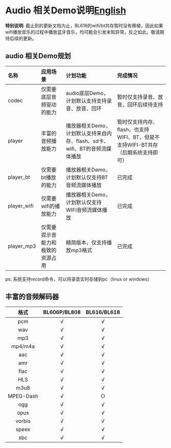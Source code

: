 # Audio 相关Demo说明[English](README.md)

**特别说明**: 截止到的更新文档为止，BL616的wifi/bt共存暂时没有移植，因此如果wifi播放音乐的过程中播放蓝牙音乐，均可能会引发未知异常，反之如此。敬请期待后续的更新。

## audio 相关Demo规划

| 名称         |    应用场景   |计划功能        | 完成情况 |
|:------------|:-------------|:------------|:---------|
| codec       | 仅需要底层音频驱动的能力 | audio底层Demo，计划默认支持支持录音、放音、回环 | 暂时仅支持录音、放音，回环后续待支持     |
| player      | 丰富的音频播放能力 | 播放器相关Demo，计划默认支持来自内存、flash、sd卡、wifi、BT的音频流媒体播放 | 暂时仅支持内存、flash，也支持WIFI、BT，但是不支持WIFI-BT共存（后期系统支持即可）    |
| player_bt   | 仅需要bt播放的能力 | 播放器相关Demo，计划默认仅支持BT音频流媒体播放 | 已完成     |
| player_wifi | 仅需要wifi的播放能力 | 播放器相关Demo，计划默认仅支持WIFI音频流媒体播放 | 已完成                       |
| player_mp3  | 仅需要提示音能力和极致的资源占用 | 精简版本，仅支持播放mp3格式 | 已完成                    |

ps: 系统支持record命令，可以将录音实时存储到pc（linux or windows）
## 丰富的音频解码器

|  格式      |  BL606P/BL808  | BL616/BL618 |
|:------------:|:--------------:|:-----------:|
|  pcm         |      √         |      √      |
|  wav         |      √         |      √      |
|  mp3         |      √         |      √      |
|  mp4/m4a     |      √         |      √      |
|  aac         |      √         |      √      |
|  amr         |      √         |      √      |
|  flac        |      √         |      √      |
|  HLS         |      √         |      √      |
|  m3u8        |      √         |      √      |
|  MPEG-Dash   |      √         |      ○      |
|  ogg         |      √         |      √      |
|  opus        |      √         |      √      |
|  vorbis      |      √         |      √      |
|  speex       |      √         |      √      |
|  sbc         |      √         |      √      |
